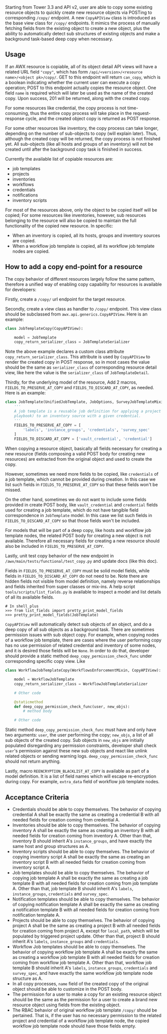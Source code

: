 Starting from Tower 3.3 and API v2, user are able to copy some existing resource objects to quickly
create new resource objects via POSTing to corresponding `/copy/` endpoint. A new `CopyAPIView` class
is introduced as the base view class for `/copy/` endpoints. It mimics the process of manually fetching
fields from the existing object to create a new object, plus the ability to automatically detect sub
structures of existing objects and make a background task-based deep copy when necessary.

## Usage
If an AWX resource is copiable, all of its object detail API views will have a related URL field
`"copy"`, which has form `/api/<version>/<resource name>/<object pk>/copy/`. GET to this endpoint
will return `can_copy`, which is a boolean indicating whether the current user can execute a copy
operation; POST to this endpoint actually copies the resource object. One field `name` is required
which will later be used as the name of the created copy. Upon success, 201 will be returned, along
with the created copy.

For some resources like credential, the copy process is not time-consuming, thus the entire copy
process will take place in the request-response cycle, and the created object copy is returned as
POST response.

For some other resources like inventory, the copy process can take longer, depending on the number
of sub-objects to copy (will explain later). Thus, although the created copy will be returned, the
copy process is not finished yet. All sub-objects (like all hosts and groups of an inventory) will
not be created until after the background copy task is finished in success.

Currently the available list of copiable resources are:

- job templates
- projects
- inventories
- workflows
- credentials
- notifications
- inventory scripts

For most of the resources above, only the object to be copied itself will be copied; For some resources
like inventories, however, sub resources belonging to the resource will also be copied to maintain the
full functionality of the copied new resource. In specific:

- When an inventory is copied, all its hosts, groups and inventory sources are copied.
- When a workflow job template is copied, all its workflow job template nodes are copied.

## How to add a copy end-point for a resource
The copy behavior of different resources largely follow the same pattern, therefore a unified way of
enabling copy capability for resources is available for developers:

Firstly, create a `/copy/` url endpoint for the target resource.

Secondly, create a view class as handler to `/copy/` endpoint. This view class should be subclassed
from `awx.api.generics.CopyAPIView`. Here is an example:
```python
class JobTemplateCopy(CopyAPIView):

    model = JobTemplate
    copy_return_serializer_class = JobTemplateSerializer
```
Note the above example declares a custom class attribute `copy_return_serializer_class`. This attribute
is used by `CopyAPIView` to render the created copy in POST response, so in most cases the value should
be the same as `serializer_class` of corresponding resource detail view, like here the value is the
`serializer_class` of `JobTemplateDetail`.

Thirdly, for the underlying model of the resource, Add 2 macros, `FIELDS_TO_PRESERVE_AT_COPY` and
`FIELDS_TO_DISCARD_AT_COPY`, as needed. Here is an example:
```python
class JobTemplate(UnifiedJobTemplate, JobOptions, SurveyJobTemplateMixin, ResourceMixin):
    '''
    A job template is a reusable job definition for applying a project (with
    playbook) to an inventory source with a given credential.
    '''
    FIELDS_TO_PRESERVE_AT_COPY = [
        'labels', 'instance_groups', 'credentials', 'survey_spec'
    ]
    FIELDS_TO_DISCARD_AT_COPY = ['vault_credential', 'credential']
```
When copying a resource object, basically all fields necessary for creating a new resource (fields
composing a valid POST body for creating new resources) are extracted from the original object and
used to create the copy.

However, sometimes we need more fields to be copied, like `credentials` of a job template, which
cannot be provided during creation. In this case we list such fields in `FIELDS_TO_PRESERVE_AT_COPY`
so that these fields won't be missed.

On the other hand, sometimes we do not want to include some fields provided in create POST body,
like `vault_credential` and `credential` fields used for creating a job template, which do not have
tangible field correspondence in `JobTemplate` model. In this case we list such fields in
`FIELDS_TO_DISCARD_AT_COPY` so that those fields won't be included.

For models that will be part of a deep copy, like hosts and workflow job template nodes, the related
POST body for creating a new object is not available. Therefore all necessary fields for creating
a new resource should also be included in `FIELDS_TO_PRESERVE_AT_COPY`.

Lastly, unit test copy behavior of the new endpoint in `/awx/main/tests/functional/test_copy.py` and
update docs (like this doc).

Fields in `FIELDS_TO_PRESERVE_AT_COPY` must be solid model fields, while fields in
`FIELDS_TO_DISCARD_AT_COPY` do not need to be. Note there are hidden fields not visible from model
definition, namely reverse relationships and fields inherited from super classes or mix-ins. A help
script `tools/scripts/list_fields.py` is available to inspect a model and list details of all its
available fields.
```
# In shell_plus
>>> from list_fields import pretty_print_model_fields
>>> pretty_print_model_fields(JobTemplate)
```

`CopyAPIView` will automatically detect sub objects of an object, and do a deep copy of all sub objects
as a background task. There are sometimes permission issues with sub object copy. For example,
when copying nodes of a workflow job template, there are cases where the user performing copy has no use
permission of related credential and inventory of some nodes, and it is desired those fields will be
`None`. In order to do that, developer should provide a static method `deep_copy_permission_check_func`
under corresponding specific copy view. Like
```python
class WorkflowJobTemplateCopy(WorkflowsEnforcementMixin, CopyAPIView):

    model = WorkflowJobTemplate
    copy_return_serializer_class = WorkflowJobTemplateSerializer

    # Other code

    @staticmethod
    def deep_copy_permission_check_func(user, new_objs):
        # method body

    # Other code
```
Static method `deep_copy_permission_check_func` must have and only have two arguments: `user`, the
user performing the copy; `new_objs`, a list of all sub objects of the created copy. Sub objects in
`new_objs` are initially populated disregarding any permission constraints, developer shall check
`user`'s permission against these new sub objects and react like unlink related objects or sending
warning logs. `deep_copy_permission_check_func` should not return anything.

Lastly, macro `REENCRYPTION_BLACKLIST_AT_COPY` is available as part of a model definition. It is a
list of field names which will escape re-encryption during copy. For example, `extra_data` field
of workflow job template nodes.

## Acceptance Criteria
* Credentials should be able to copy themselves. The behavior of copying credential A shall be exactly
  the same as creating a credential B with all needed fields for creation coming from credential A.
* Inventories should be able to copy themselves. The behavior of copying inventory A shall be exactly
  the same as creating an inventory B with all needed fields for creation coming from inventory A. Other
  than that, inventory B should inherit A's `instance_groups`, and have exactly the same host and group
  structures as A.
* Inventory scripts should be able to copy themselves. The behavior of copying inventory script A
  shall be exactly the same as creating an inventory script B with all needed fields for creation
  coming from inventory script A.
* Job templates should be able to copy themselves. The behavior of copying job template A
  shall be exactly the same as creating a job template B with all needed fields for creation
  coming from job template A. Other than that, job template B should inherit A's `labels`,
  `instance_groups`, `credentials` and `survey_spec`.
* Notification templates should be able to copy themselves. The behavior of copying notification
  template A shall be exactly the same as creating a notification template B with all needed fields
  for creation coming from notification template A.
* Projects should be able to copy themselves. The behavior of copying project A shall be the
  same as creating a project B with all needed fields for creation coming from project A, except for
  `local_path`, which will be populated by triggered project update. Other than that, project B
  should inherit A's `labels`, `instance_groups` and `credentials`.
* Workflow Job templates should be able to copy themselves. The behavior of copying workflow job
  template A shall be exactly the same as creating a workflow job template B with all needed fields
  for creation coming from workflow job template A. Other than that, workflow job template B should
  inherit A's `labels`, `instance_groups`, `credentials` and `survey_spec`, and have exactly the
  same workflow job template node structure as A.
* In all copy processes, `name` field of the created copy of the original object should be able to
  customize in the POST body.
* The permission for a user to make a copy for an existing resource object should be the same as the
  permission for a user to create a brand new resource object using fields from the existing object.
* The RBAC behavior of original workflow job template `/copy/` should be pertained. That is, if the
  user has no necessary permission to the related project and credential of a workflow job template
  node, the copied workflow job template node should have those fields empty.
